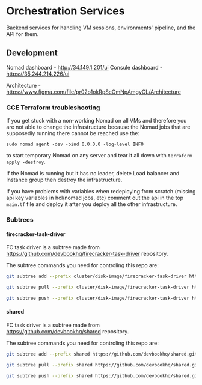 # Orchestration Services

Backend services for handling VM sessions, environments' pipeline, and the API for them.

## Development
Nomad dashboard - http://34.149.1.201/ui
Consule dashboard - https://35.244.214.226/ui

Architecture - https://www.figma.com/file/pr02o1okRpScOmNpAmgvCL/Architecture

### GCE Terraform troubleshooting
If you get stuck with a non-working Nomad on all VMs and therefore you are not able to change the infrastructure because the Nomad jobs that are supposedly running there cannot be reached use the:
```
sudo nomad agent -dev -bind 0.0.0.0 -log-level INFO
```

to start temporary Nomad on any server and tear it all down with `terraform apply -destroy`.

If the Nomad is running but it has no leader, delete Load balancer and Instance group then destroy the infrastructure.

If you have problems with variables when redeploying from scratch (missing api key variables in hcl/nomad jobs, etc) comment out the api in the top `main.tf` file and deploy it after you deploy all the other infrastructure.

### Subtrees
#### firecracker-task-driver
FC task driver is a subtree made from https://github.com/devbookhq/firecracker-task-driver repository.

The subtree commands you need for controling this repo are:
```bash
git subtree add --prefix cluster/disk-image/firecracker-task-driver https://github.com/devbookhq/firecracker-task-driver.git master
```

```bash
git subtree pull --prefix cluster/disk-image/firecracker-task-driver https://github.com/devbookhq/firecracker-task-driver.git master
```

```bash
git subtree push --prefix cluster/disk-image/firecracker-task-driver https://github.com/devbookhq/firecracker-task-driver.git master
```

#### shared
FC task driver is a subtree made from https://github.com/devbookhq/shared repository.

The subtree commands you need for controling this repo are:
```bash
git subtree add --prefix shared https://github.com/devbookhq/shared.git master
```

```bash
git subtree pull --prefix shared https://github.com/devbookhq/shared.git master
```

```bash
git subtree push --prefix shared https://github.com/devbookhq/shared.git master
```
